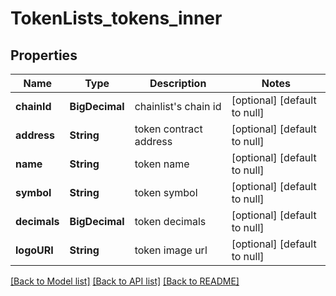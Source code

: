 # TokenLists_tokens_inner
## Properties

| Name | Type | Description | Notes |
|------------ | ------------- | ------------- | -------------|
| **chainId** | **BigDecimal** | chainlist&#39;s chain id | [optional] [default to null] |
| **address** | **String** | token contract address | [optional] [default to null] |
| **name** | **String** | token name | [optional] [default to null] |
| **symbol** | **String** | token symbol | [optional] [default to null] |
| **decimals** | **BigDecimal** | token decimals | [optional] [default to null] |
| **logoURI** | **String** | token image url | [optional] [default to null] |

[[Back to Model list]](../README.md#documentation-for-models) [[Back to API list]](../README.md#documentation-for-api-endpoints) [[Back to README]](../README.md)


